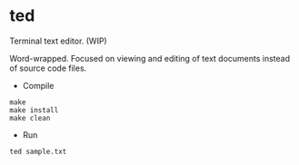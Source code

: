 # ted
Terminal text editor. (WIP)

Word-wrapped. Focused on viewing and editing of text documents instead of source code files.

- Compile
```
make
make install
make clean
```

- Run
```
ted sample.txt
```
